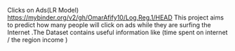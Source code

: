 Clicks on Ads(LR Model)
https://mybinder.org/v2/gh/OmarAfify10/Log.Reg.1/HEAD
This project aims to predict how many people will click on ads while they are surfing the Internet .The Dataset contains useful information like (time spent on internet / the region income )
